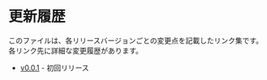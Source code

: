 # 更新履歴

このファイルは、各リリースバージョンごとの変更点を記載したリンク集です。各リンク先に詳細な変更履歴があります。

- [v0.0.1](CHANGELOG/v0.0.1.md) - 初回リリース
